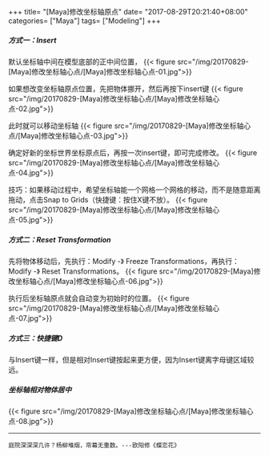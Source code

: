 +++
title= "[Maya]修改坐标轴原点"
date= "2017-08-29T20:21:40+08:00"
categories= ["Maya"]
tags= ["Modeling"]
+++

##### 方式一：Insert
默认坐标轴中间在模型底部的正中间位置，
{{< figure src="/img/20170829-[Maya]修改坐标轴心点/[Maya]修改坐标轴心点-01.jpg">}}

如果想改变坐标轴原点位置，先把物体挪开，然后再按下insert键
{{< figure src="/img/20170829-[Maya]修改坐标轴心点/[Maya]修改坐标轴心点-02.jpg">}}

此时就可以移动坐标轴
{{< figure src="/img/20170829-[Maya]修改坐标轴心点/[Maya]修改坐标轴心点-03.jpg">}}

确定好新的坐标世界坐标原点后，再按一次insert键，即可完成修改。
{{< figure src="/img/20170829-[Maya]修改坐标轴心点/[Maya]修改坐标轴心点-04.jpg">}}

技巧：如果移动过程中，希望坐标轴能一个网格一个网格的移动，而不是随意距离拖动，点击Snap to Grids（快捷键：按住X键不放）。
{{< figure src="/img/20170829-[Maya]修改坐标轴心点/[Maya]修改坐标轴心点-05.jpg">}}

##### 方式二：Reset Transformation
先将物体移动后，先执行：Modify -》 Freeze Transformations，再执行：Modify -》 Reset Transformations。
{{< figure src="/img/20170829-[Maya]修改坐标轴心点/[Maya]修改坐标轴心点-06.jpg">}}

执行后坐标轴原点就会自动变为初始时的位置。
{{< figure src="/img/20170829-[Maya]修改坐标轴心点/[Maya]修改坐标轴心点-07.jpg">}}

##### 方式三：快捷键D
与Insert键一样，但是相对Insert键按起来更方便，因为Insert键离字母键区域较远。

##### 坐标轴相对物体居中
{{< figure src="/img/20170829-[Maya]修改坐标轴心点/[Maya]修改坐标轴心点-08.jpg">}}

***
`庭院深深深几许？杨柳堆烟，帘幕无重数。---欧阳修《蝶恋花》`